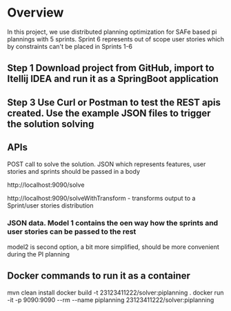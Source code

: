 
# Overview
In this project, we use distributed planning optimization for SAFe based pi plannings with 5 sprints.
Sprint 6 represents out of scope user stories which by constraints can't be placed in Sprints 1-6


## Step 1 Download project from GitHub, import to Itellij IDEA and run it as a SpringBoot application

## Step 3  Use Curl or Postman to test the REST apis created.    Use the example JSON files to trigger the solution solving


## APIs
POST call to solve the solution. JSON which represents features, user stories and sprints should be passed in a body

http://localhost:9090/solve

http://localhost:9090/solveWithTransform  - transforms output to a Sprint/user stories distribution

### JSON data. Model 1 contains the oen way how the sprints and user stories can be passed to the rest
model2 is second option, a bit more simplified, should be more convenient during the PI planning

              

## Docker commands to run it as a container
mvn clean install
docker build  -t  23123411222/solver:piplanning .
docker run -it -p 9090:9090 --rm --name piplanning 23123411222/solver:piplanning


